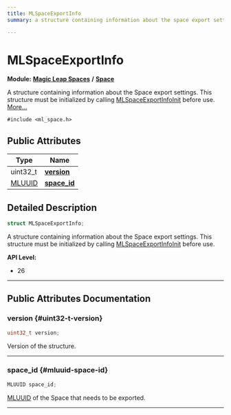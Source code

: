 ```yaml
---
title: MLSpaceExportInfo
summary: a structure containing information about the space export settings. this structure must be initialized by calling mlspaceexportinfoinit before use. 

---
```


# MLSpaceExportInfo

**Module:** **[Magic Leap Spaces](/versioned_docs/version-31-Aug-2023/api-ref/api/Modules/group___magic_leap_spaces/group___magic_leap_spaces.md)** **/** **[Space](/versioned_docs/version-31-Aug-2023/api-ref/api/Modules/group___magic_leap_spaces/group___space/group___space.md)**



A structure containing information about the Space export settings. This structure must be initialized by calling [MLSpaceExportInfoInit](/versioned_docs/version-31-Aug-2023/api-ref/api/Modules/group___magic_leap_spaces/group___space/group___space.md#void-mlspaceexportinfoinit) before use.  [More...](#detailed-description)


`#include <ml_space.h>`

## Public Attributes

| Type           | Name           |
| -------------- | -------------- |
| uint32_t | **[version](/versioned_docs/version-31-Aug-2023/api-ref/api/Modules/group___magic_leap_spaces/group___space/struct_m_l_space_export_info.md#uint32-t-version)**  |
| [MLUUID](/versioned_docs/version-31-Aug-2023/api-ref/api/Modules/group___common/struct_m_l_u_u_i_d.md) | **[space_id](/versioned_docs/version-31-Aug-2023/api-ref/api/Modules/group___magic_leap_spaces/group___space/struct_m_l_space_export_info.md#mluuid-space-id)**  |

## Detailed Description

```cpp
struct MLSpaceExportInfo;
```

A structure containing information about the Space export settings. This structure must be initialized by calling [MLSpaceExportInfoInit](/versioned_docs/version-31-Aug-2023/api-ref/api/Modules/group___magic_leap_spaces/group___space/group___space.md#void-mlspaceexportinfoinit) before use. 




**API Level:**
  * 26




-----------
## Public Attributes Documentation

### version {#uint32-t-version}

```cpp
uint32_t version;
```


Version of the structure. 





-----------

### space_id {#mluuid-space-id}

```cpp
MLUUID space_id;
```


[MLUUID](/versioned_docs/version-31-Aug-2023/api-ref/api/Modules/group___common/struct_m_l_u_u_i_d.md) of the Space that needs to be exported. 





-----------


